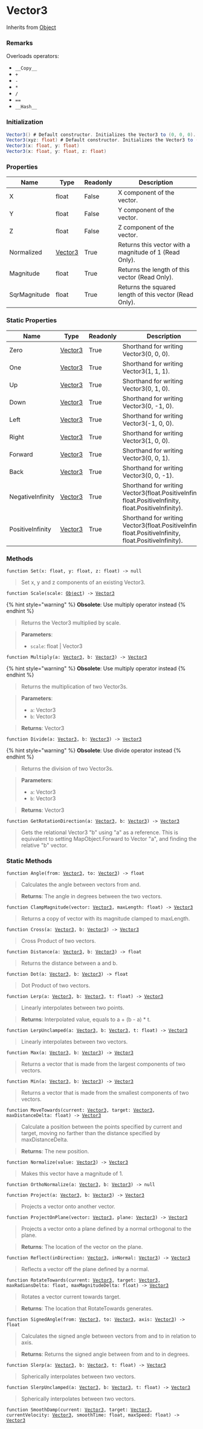 # Vector3
Inherits from [Object](./Object.md)
### Remarks
Overloads operators: 
- `__Copy__`
- `+`
- `-`
- `*`
- `/`
- `==`
- `__Hash__`
### Initialization
```csharp
Vector3() # Default constructor. Initializes the Vector3 to (0, 0, 0).
Vector3(xyz: float) # Default constructor. Initializes the Vector3 to (xyz, xyz, xyz).
Vector3(x: float, y: float)
Vector3(x: float, y: float, z: float)
```

### Properties
|Name|Type|Readonly|Description|
|---|---|---|---|
|X|float|False|X component of the vector.|
|Y|float|False|Y component of the vector.|
|Z|float|False|Z component of the vector.|
|Normalized|[Vector3](./Vector3.md)|True|Returns this vector with a magnitude of 1 (Read Only).|
|Magnitude|float|True|Returns the length of this vector (Read Only).|
|SqrMagnitude|float|True|Returns the squared length of this vector (Read Only).|


### Static Properties
|Name|Type|Readonly|Description|
|---|---|---|---|
|Zero|[Vector3](./Vector3.md)|True|Shorthand for writing Vector3(0, 0, 0).|
|One|[Vector3](./Vector3.md)|True|Shorthand for writing Vector3(1, 1, 1).|
|Up|[Vector3](./Vector3.md)|True|Shorthand for writing Vector3(0, 1, 0).|
|Down|[Vector3](./Vector3.md)|True|Shorthand for writing Vector3(0, -1, 0).|
|Left|[Vector3](./Vector3.md)|True|Shorthand for writing Vector3(-1, 0, 0).|
|Right|[Vector3](./Vector3.md)|True|Shorthand for writing Vector3(1, 0, 0).|
|Forward|[Vector3](./Vector3.md)|True|Shorthand for writing Vector3(0, 0, 1).|
|Back|[Vector3](./Vector3.md)|True|Shorthand for writing Vector3(0, 0, -1).|
|NegativeInfinity|[Vector3](./Vector3.md)|True|Shorthand for writing Vector3(float.PositiveInfinity, float.PositiveInfinity, float.PositiveInfinity).|
|PositiveInfinity|[Vector3](./Vector3.md)|True|Shorthand for writing Vector3(float.PositiveInfinity, float.PositiveInfinity, float.PositiveInfinity).|


### Methods
<pre class="language-typescript"><code class="lang-typescript">function Set(x: float, y: float, z: float) -> null</code></pre>
> Set x, y and z components of an existing Vector3.

<pre class="language-typescript"><code class="lang-typescript">function Scale(scale: <a data-footnote-ref href="#user-content-fn-37">Object</a>) -> <a data-footnote-ref href="#user-content-fn-36">Vector3</a></code></pre>

{% hint style="warning" %}
**Obsolete**: Use multiply operator instead
{% endhint %}

> Returns the Vector3 multiplied by scale.

> **Parameters**:
> - `scale`: float | Vector3

<pre class="language-typescript"><code class="lang-typescript">function Multiply(a: <a data-footnote-ref href="#user-content-fn-36">Vector3</a>, b: <a data-footnote-ref href="#user-content-fn-36">Vector3</a>) -> <a data-footnote-ref href="#user-content-fn-36">Vector3</a></code></pre>

{% hint style="warning" %}
**Obsolete**: Use multiply operator instead
{% endhint %}

> Returns the multiplication of two Vector3s.

> **Parameters**:
> - `a`: Vector3
> - `b`: Vector3

> **Returns**: Vector3
<pre class="language-typescript"><code class="lang-typescript">function Divide(a: <a data-footnote-ref href="#user-content-fn-36">Vector3</a>, b: <a data-footnote-ref href="#user-content-fn-36">Vector3</a>) -> <a data-footnote-ref href="#user-content-fn-36">Vector3</a></code></pre>

{% hint style="warning" %}
**Obsolete**: Use divide operator instead
{% endhint %}

> Returns the division of two Vector3s.

> **Parameters**:
> - `a`: Vector3
> - `b`: Vector3

> **Returns**: Vector3
<pre class="language-typescript"><code class="lang-typescript">function GetRotationDirection(a: <a data-footnote-ref href="#user-content-fn-36">Vector3</a>, b: <a data-footnote-ref href="#user-content-fn-36">Vector3</a>) -> <a data-footnote-ref href="#user-content-fn-36">Vector3</a></code></pre>
> Gets the relational Vector3 "b" using "a" as a reference. This is equivalent to setting MapObject.Forward to Vector "a", and finding the relative "b" vector.


### Static Methods
<pre class="language-typescript"><code class="lang-typescript">function Angle(from: <a data-footnote-ref href="#user-content-fn-36">Vector3</a>, to: <a data-footnote-ref href="#user-content-fn-36">Vector3</a>) -> float</code></pre>
> Calculates the angle between vectors from and.

> **Returns**: The angle in degrees between the two vectors.
<pre class="language-typescript"><code class="lang-typescript">function ClampMagnitude(vector: <a data-footnote-ref href="#user-content-fn-36">Vector3</a>, maxLength: float) -> <a data-footnote-ref href="#user-content-fn-36">Vector3</a></code></pre>
> Returns a copy of vector with its magnitude clamped to maxLength.

<pre class="language-typescript"><code class="lang-typescript">function Cross(a: <a data-footnote-ref href="#user-content-fn-36">Vector3</a>, b: <a data-footnote-ref href="#user-content-fn-36">Vector3</a>) -> <a data-footnote-ref href="#user-content-fn-36">Vector3</a></code></pre>
> Cross Product of two vectors.

<pre class="language-typescript"><code class="lang-typescript">function Distance(a: <a data-footnote-ref href="#user-content-fn-36">Vector3</a>, b: <a data-footnote-ref href="#user-content-fn-36">Vector3</a>) -> float</code></pre>
> Returns the distance between a and b.

<pre class="language-typescript"><code class="lang-typescript">function Dot(a: <a data-footnote-ref href="#user-content-fn-36">Vector3</a>, b: <a data-footnote-ref href="#user-content-fn-36">Vector3</a>) -> float</code></pre>
> Dot Product of two vectors.

<pre class="language-typescript"><code class="lang-typescript">function Lerp(a: <a data-footnote-ref href="#user-content-fn-36">Vector3</a>, b: <a data-footnote-ref href="#user-content-fn-36">Vector3</a>, t: float) -> <a data-footnote-ref href="#user-content-fn-36">Vector3</a></code></pre>
> Linearly interpolates between two points.

> **Returns**: Interpolated value, equals to a + (b - a) * t.
<pre class="language-typescript"><code class="lang-typescript">function LerpUnclamped(a: <a data-footnote-ref href="#user-content-fn-36">Vector3</a>, b: <a data-footnote-ref href="#user-content-fn-36">Vector3</a>, t: float) -> <a data-footnote-ref href="#user-content-fn-36">Vector3</a></code></pre>
> Linearly interpolates between two vectors.

<pre class="language-typescript"><code class="lang-typescript">function Max(a: <a data-footnote-ref href="#user-content-fn-36">Vector3</a>, b: <a data-footnote-ref href="#user-content-fn-36">Vector3</a>) -> <a data-footnote-ref href="#user-content-fn-36">Vector3</a></code></pre>
> Returns a vector that is made from the largest components of two vectors.

<pre class="language-typescript"><code class="lang-typescript">function Min(a: <a data-footnote-ref href="#user-content-fn-36">Vector3</a>, b: <a data-footnote-ref href="#user-content-fn-36">Vector3</a>) -> <a data-footnote-ref href="#user-content-fn-36">Vector3</a></code></pre>
> Returns a vector that is made from the smallest components of two vectors.

<pre class="language-typescript"><code class="lang-typescript">function MoveTowards(current: <a data-footnote-ref href="#user-content-fn-36">Vector3</a>, target: <a data-footnote-ref href="#user-content-fn-36">Vector3</a>, maxDistanceDelta: float) -> <a data-footnote-ref href="#user-content-fn-36">Vector3</a></code></pre>
> Calculate a position between the points specified by current and target, moving no farther than the distance specified by maxDistanceDelta.

> **Returns**: The new position.
<pre class="language-typescript"><code class="lang-typescript">function Normalize(value: <a data-footnote-ref href="#user-content-fn-36">Vector3</a>) -> <a data-footnote-ref href="#user-content-fn-36">Vector3</a></code></pre>
> Makes this vector have a magnitude of 1.

<pre class="language-typescript"><code class="lang-typescript">function OrthoNormalize(a: <a data-footnote-ref href="#user-content-fn-36">Vector3</a>, b: <a data-footnote-ref href="#user-content-fn-36">Vector3</a>) -> null</code></pre>
<pre class="language-typescript"><code class="lang-typescript">function Project(a: <a data-footnote-ref href="#user-content-fn-36">Vector3</a>, b: <a data-footnote-ref href="#user-content-fn-36">Vector3</a>) -> <a data-footnote-ref href="#user-content-fn-36">Vector3</a></code></pre>
> Projects a vector onto another vector.

<pre class="language-typescript"><code class="lang-typescript">function ProjectOnPlane(vector: <a data-footnote-ref href="#user-content-fn-36">Vector3</a>, plane: <a data-footnote-ref href="#user-content-fn-36">Vector3</a>) -> <a data-footnote-ref href="#user-content-fn-36">Vector3</a></code></pre>
> Projects a vector onto a plane defined by a normal orthogonal to the plane.

> **Returns**: The location of the vector on the plane.
<pre class="language-typescript"><code class="lang-typescript">function Reflect(inDirection: <a data-footnote-ref href="#user-content-fn-36">Vector3</a>, inNormal: <a data-footnote-ref href="#user-content-fn-36">Vector3</a>) -> <a data-footnote-ref href="#user-content-fn-36">Vector3</a></code></pre>
> Reflects a vector off the plane defined by a normal.

<pre class="language-typescript"><code class="lang-typescript">function RotateTowards(current: <a data-footnote-ref href="#user-content-fn-36">Vector3</a>, target: <a data-footnote-ref href="#user-content-fn-36">Vector3</a>, maxRadiansDelta: float, maxMagnitudeDelta: float) -> <a data-footnote-ref href="#user-content-fn-36">Vector3</a></code></pre>
> Rotates a vector current towards target.

> **Returns**: The location that RotateTowards generates.
<pre class="language-typescript"><code class="lang-typescript">function SignedAngle(from: <a data-footnote-ref href="#user-content-fn-36">Vector3</a>, to: <a data-footnote-ref href="#user-content-fn-36">Vector3</a>, axis: <a data-footnote-ref href="#user-content-fn-36">Vector3</a>) -> float</code></pre>
> Calculates the signed angle between vectors from and to in relation to axis.

> **Returns**: Returns the signed angle between from and to in degrees.
<pre class="language-typescript"><code class="lang-typescript">function Slerp(a: <a data-footnote-ref href="#user-content-fn-36">Vector3</a>, b: <a data-footnote-ref href="#user-content-fn-36">Vector3</a>, t: float) -> <a data-footnote-ref href="#user-content-fn-36">Vector3</a></code></pre>
> Spherically interpolates between two vectors.

<pre class="language-typescript"><code class="lang-typescript">function SlerpUnclamped(a: <a data-footnote-ref href="#user-content-fn-36">Vector3</a>, b: <a data-footnote-ref href="#user-content-fn-36">Vector3</a>, t: float) -> <a data-footnote-ref href="#user-content-fn-36">Vector3</a></code></pre>
> Spherically interpolates between two vectors.

<pre class="language-typescript"><code class="lang-typescript">function SmoothDamp(current: <a data-footnote-ref href="#user-content-fn-36">Vector3</a>, target: <a data-footnote-ref href="#user-content-fn-36">Vector3</a>, currentVelocity: <a data-footnote-ref href="#user-content-fn-36">Vector3</a>, smoothTime: float, maxSpeed: float) -> <a data-footnote-ref href="#user-content-fn-36">Vector3</a></code></pre>

[^1]: [Camera](./Camera.md)
[^2]: [Character](./Character.md)
[^3]: [Collider](./Collider.md)
[^4]: [Collision](./Collision.md)
[^5]: [Color](./Color.md)
[^6]: [Convert](./Convert.md)
[^7]: [Cutscene](./Cutscene.md)
[^8]: [Dict](./Dict.md)
[^9]: [Game](./Game.md)
[^10]: [Human](./Human.md)
[^11]: [Input](./Input.md)
[^12]: [Json](./Json.md)
[^13]: [LineCastHitResult](./LineCastHitResult.md)
[^14]: [LineRenderer](./LineRenderer.md)
[^15]: [List](./List.md)
[^16]: [Map](./Map.md)
[^17]: [MapObject](./MapObject.md)
[^18]: [MapTargetable](./MapTargetable.md)
[^19]: [Math](./Math.md)
[^20]: [Network](./Network.md)
[^21]: [NetworkView](./NetworkView.md)
[^22]: [PersistentData](./PersistentData.md)
[^23]: [Physics](./Physics.md)
[^24]: [Player](./Player.md)
[^25]: [Quaternion](./Quaternion.md)
[^26]: [Random](./Random.md)
[^27]: [Range](./Range.md)
[^28]: [RoomData](./RoomData.md)
[^29]: [Set](./Set.md)
[^30]: [Shifter](./Shifter.md)
[^31]: [String](./String.md)
[^32]: [Time](./Time.md)
[^33]: [Titan](./Titan.md)
[^34]: [Transform](./Transform.md)
[^35]: [UI](./UI.md)
[^36]: [Vector2](./Vector2.md)
[^37]: [Vector3](./Vector3.md)
[^38]: [Object](./Object.md)
